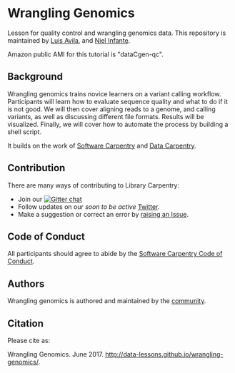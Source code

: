 # Wrangling Genomics

Lesson for quality control and wrangling genomics data. This repository is maintained by [Luis Avila](https://github.com/lmavila), and [Niel Infante](https://github.com/NielInfante). 

Amazon public AMI for this tutorial is "dataCgen-qc". 

## Background

Wrangling genomics trains novice learners on a variant calling workflow. Participants will learn how to evaluate sequence quality and what to do if it is not good. We will then cover aligning reads to a genome, and calling variants, as well as discussing different file formats. Results will be visualized. Finally, we will cover how to automate the process by building a shell script.

It builds on the work of [Software Carpentry](http://software-carpentry.org/) and [Data Carpentry](http://www.datacarpentry.org/).


## Contribution

There are many ways of contributing to Library Carpentry:

- Join our [![Gitter chat](https://badges.gitter.im/data-lessons/wrangling-genomics.png)](https://gitter.im/wrangling-genomics/Lobby)
- Follow updates on our *soon to be active* [Twitter](https://twitter.com/WranglingGenomics).
- Make a suggestion or correct an error by [raising an Issue](https://github.com/data-lessons/wrangling-genomics/issues).

## Code of Conduct

All participants should agree to abide by the [Software Carpentry Code of Conduct](http://software-carpentry.org/conduct/).

## Authors

Wrangling genomics is authored and maintained by the [community](https://github.com/data-lessons/wrangling-genomics/network/members).

## Citation

Please cite as:

Wrangling Genomics. June 2017. http://data-lessons.github.io/wrangling-genomics/.
